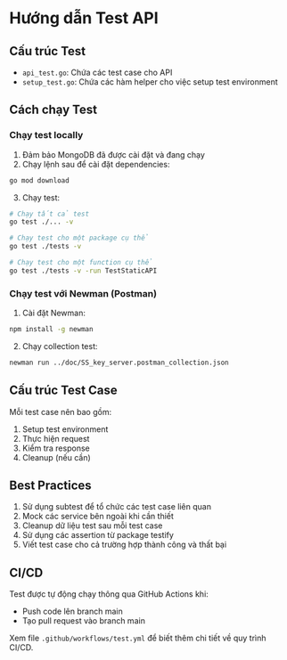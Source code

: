 # Hướng dẫn Test API

## Cấu trúc Test

- `api_test.go`: Chứa các test case cho API
- `setup_test.go`: Chứa các hàm helper cho việc setup test environment

## Cách chạy Test

### Chạy test locally

1. Đảm bảo MongoDB đã được cài đặt và đang chạy
2. Chạy lệnh sau để cài đặt dependencies:
```bash
go mod download
```

3. Chạy test:
```bash
# Chạy tất cả test
go test ./... -v

# Chạy test cho một package cụ thể
go test ./tests -v

# Chạy test cho một function cụ thể
go test ./tests -v -run TestStaticAPI
```

### Chạy test với Newman (Postman)

1. Cài đặt Newman:
```bash
npm install -g newman
```

2. Chạy collection test:
```bash
newman run ../doc/SS_key_server.postman_collection.json
```

## Cấu trúc Test Case

Mỗi test case nên bao gồm:

1. Setup test environment
2. Thực hiện request
3. Kiểm tra response
4. Cleanup (nếu cần)

## Best Practices

1. Sử dụng subtest để tổ chức các test case liên quan
2. Mock các service bên ngoài khi cần thiết
3. Cleanup dữ liệu test sau mỗi test case
4. Sử dụng các assertion từ package testify
5. Viết test case cho cả trường hợp thành công và thất bại

## CI/CD

Test được tự động chạy thông qua GitHub Actions khi:
- Push code lên branch main
- Tạo pull request vào branch main

Xem file `.github/workflows/test.yml` để biết thêm chi tiết về quy trình CI/CD. 
